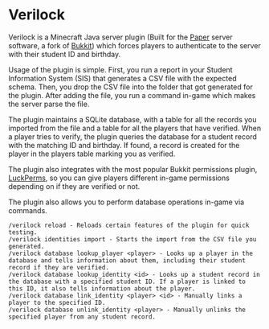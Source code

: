 # Verilock

Verilock is a Minecraft Java server plugin (Built for the [Paper](https://papermc.io) server software, a fork of [Bukkit](https://dev.bukkit.org)) which forces players to authenticate to the server with their student ID and birthday.

Usage of the plugin is simple. First, you run a report in your Student Information System (SIS) that generates a CSV file with the expected schema. Then, you drop the CSV file into the folder that got generated for the plugin. After adding the file, you run a command in-game which makes the server parse the file.

The plugin maintains a SQLite database, with a table for all the records you imported from the file and a table for all the players that have verified. When a player tries to verify, the plugin queries the database for a student record with the matching ID and birthday. If found, a record is created for the player in the players table marking you as verified.

The plugin also integrates with the most popular Bukkit permissions plugin, [LuckPerms](https://luckperms.net), so you can give players different in-game permissions depending on if they are verified or not.

The plugin also allows you to perform database operations in-game via commands.
```
/verilock reload - Reloads certain features of the plugin for quick testing.
/verilock identities import - Starts the import from the CSV file you generated.
/verilock database lookup_player <player> - Looks up a player in the database and tells information about them, including their student record if they are verified.
/verilock database lookup_identity <id> - Looks up a student record in the database with a specified student ID. If a player is linked to this ID, it also tells information about the player.
/verilock database link_identity <player> <id> - Manually links a player to the specified ID.
/verilock database unlink_identity <player> - Manually unlinks the specified player from any student record.
```
